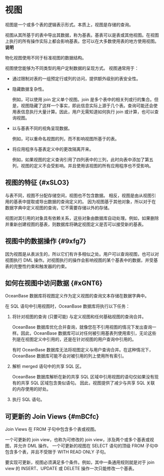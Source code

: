 视图 
=======================



视图是一个或多个表的逻辑表示形式。本质上，视图是存储的查询。

视图从其所基于的表中导出其数据，称为基表。基表可以是表或其他视图。在视图上执行的所有操作实际上都会影响基表。您可以在大多数使用表的地方使用视图。
**说明**



物化视图使用不同于标准视图的数据结构。

视图使您能够为不同类型的用户定制数据的呈现方式。 视图通常用于：

* 通过限制对表的一组预定行或列的访问，提供额外级别的表安全性。

  

* 隐藏数据复杂性。

  例如，可以使用 join 定义单个视图。join 是多个表中的相关列或行的集合。但是，视图隐藏了这样一个事实，即此信息实际上源于几个表。查询可能还会使用表信息执行大量计算。因此，用户无需知道如何执行 join 或计算，也可以查询视图。
  




<!-- -->

* 以与基表不同的视角呈现数据。

  例如，可以重命名视图的列，而不影响视图所基于的表。
  




<!-- -->

* 将应用程序与基表定义中的更改隔离开来。

  例如，如果视图的定义查询引用了四列表中的三列，此时向表中添加了第五列，视图的定义不会受影响。并且使用该视图的所有应用程序也不受影响。
  




视图的特征 {#xSLO3}
--------------

与表不同，视图不分配存储空间，视图也不包含数据。 相反，视图是由从视图引用的基表中提取或导出数据的查询定义的。 因为视图基于其他对象，所以对于在数据字典中定义视图的查询，它不需要存储以外的存储。

视图对其引用的对象具有依赖关系，这些对象由数据库自动处理。例如，如果删除并重新创建视图的基表，则数据库将确定视图定义是否可以接受新的基表。

视图中的数据操作 {#9xfg7}
-----------------

因为视图是从表派生的，所以它们有许多相似之处。用户可以查询视图，也可以对视图执行 DML 操作。对视图执行的操作会影响视图的某个基表中的数据，并受基表的完整性约束和触发器的约束。

如何在视图中访问数据 {#xGNT6}
-------------------

OceanBase 数据库将视图定义作为定义视图的查询文本存储在数据字典中。 

在 SQL 语句中引用视图时，OceanBase 数据库将执行以下任务：

1. 将针对视图的查询 (只要可能) 与定义视图和任何基础视图的查询合并。

   OceanBase 数据库优化合并查询，就像您在不引用视图的情况下发出查询一样。因此，OceanBase 数据库可以对任何被引用基表列使用索引，无论这些列是在视图定义中引用的，还是在针对视图的用户查询中引用的。

   有时 OceanBase 数据库无法将视图定义与用户查询合并。在这种情况下，OceanBase 数据库可能不会对被引用的列上使用所有索引。
   




<!-- -->

2. 解析 merged 语句中的共享 SQL 区。

   OceanBase 数据库解析在新的共享 SQL 区域中引用视图的语句仅如果没有现有的共享 SQL 区域包含类似语句。 因此，视图提供了减少与共享 SQL 关联的内存使用的好处。
   




<!-- -->

3. 执行 SQL 语句。

   




可更新的 Join Views {#mBCfc}
------------------------

Join Views 在 FROM 子句中包含多个表或视图。 

一个可更新的 join view，也称为可修改的 join view，涉及两个或多个基表或视图，并允许 DML 操作。 一个可更新的视图在 SELECT 语句的顶级 FROM 子句中包含多个表，并且不受限于 WITH READ ONLY 子句。

要实现可更新，视图必须满足多个条件。例如，其中一条通用规则就是对于 join view 的 INSERT、UPDATE 或 DELETE 操作一次只能修改一个基表。
